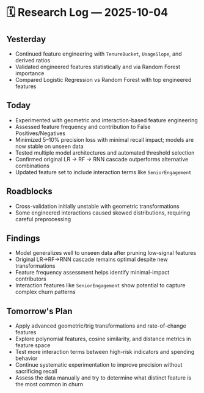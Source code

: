 # 🗓️ Research Log — 2025-10-04

## Yesterday
- Continued feature engineering with `TenureBucket`, `UsageSlope`, and derived ratios  
- Validated engineered features statistically and via Random Forest importance  
- Compared Logistic Regression vs Random Forest with top engineered features  

## Today
- Experimented with geometric and interaction-based feature engineering  
- Assessed feature frequency and contribution to False Positives/Negatives  
- Minimized 5–10% precision loss with minimal recall impact; models are now stable on unseen data  
- Tested multiple model architectures and automated threshold selection  
- Confirmed original LR → RF → RNN cascade outperforms alternative combinations  
- Updated feature set to include interaction terms like `SeniorEngagement`  

## Roadblocks
- Cross-validation initially unstable with geometric transformations  
- Some engineered interactions caused skewed distributions, requiring careful preprocessing  

## Findings
- Model generalizes well to unseen data after pruning low-signal features  
- Original LR→RF→RNN cascade remains optimal despite new transformations  
- Feature frequency assessment helps identify minimal-impact contributors  
- Interaction features like `SeniorEngagement` show potential to capture complex churn patterns  

## Tomorrow's Plan
- Apply advanced geometric/trig transformations and rate-of-change features  
- Explore polynomial features, cosine similarity, and distance metrics in feature space  
- Test more interaction terms between high-risk indicators and spending behavior  
- Continue systematic experimentation to improve precision without sacrificing recall
- Assess the data manually and try to determine what distinct feature is the most common in churn
